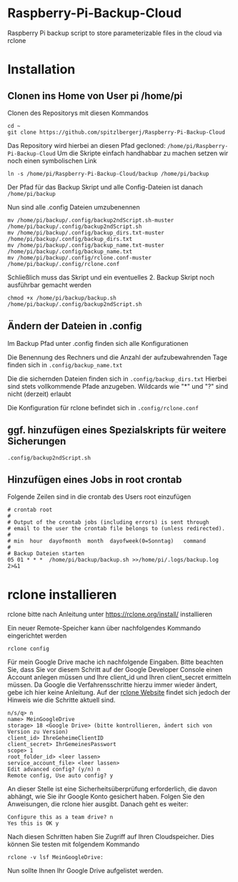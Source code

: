 # Raspberry-Pi-Backup-Cloud
Raspberry Pi backup script to store parameterizable files in the cloud via rclone

# Installation

## Clonen ins Home von User pi /home/pi

Clonen des Repositorys mit diesen Kommandos

````
cd ~
git clone https://github.com/spitzlbergerj/Raspberry-Pi-Backup-Cloud
````
Das Repository wird hierbei an diesen Pfad gecloned: ```/home/pi/Raspberry-Pi-Backup-Cloud```
Um die Skripte einfach handhabbar zu machen setzen wir noch einen symbolischen Link
```
ln -s /home/pi/Raspberry-Pi-Backup-Cloud/backup /home/pi/backup
```
Der Pfad für das Backup Skript und alle Config-Dateien ist danach ```/home/pi/backup```

Nun sind alle .config Dateien umzubenennen
```
mv /home/pi/backup/.config/backup2ndScript.sh-muster /home/pi/backup/.config/backup2ndScript.sh
mv /home/pi/backup/.config/backup_dirs.txt-muster /home/pi/backup/.config/backup_dirs.txt
mv /home/pi/backup/.config/backup_name.txt-muster /home/pi/backup/.config/backup_name.txt
mv /home/pi/backup/.config/rclone.conf-muster /home/pi/backup/.config/rclone.conf

```

Schließlich muss das Skript und ein eventuelles 2. Backup Skript noch ausführbar gemacht werden
```
chmod +x /home/pi/backup/backup.sh /home/pi/backup/.config/backup2ndScript.sh

```

## Ändern der Dateien in .config

Im Backup Pfad unter .config finden sich alle Konfigurationen

Die Benennung des Rechners und die Anzahl der aufzubewahrenden Tage finden sich in ```.config/backup_name.txt```

Die die sichernden Dateien finden sich in ```.config/backup_dirs.txt```
Hierbei sind stets vollkommende Pfade anzugeben. Wildcards wie "*" und "?" sind nicht (derzeit) erlaubt

Die Konfiguration für rclone befindet sich in ```.config/rclone.conf```


## ggf. hinzufügen eines Spezialskripts für weitere Sicherungen

```.config/backup2ndScript.sh```


## Hinzufügen eines Jobs in root crontab

Folgende Zeilen sind in die crontab des Users root einzufügen

```
# crontab root
#
# Output of the crontab jobs (including errors) is sent through
# email to the user the crontab file belongs to (unless redirected).
#
# min  hour  dayofmonth  month  dayofweek(0=Sonntag)   command
#
# Backup Dateien starten
05 01 * * *  /home/pi/backup/backup.sh >>/home/pi/.logs/backup.log 2>&1
```

# rclone installieren

rclone bitte nach Anleitung unter https://rclone.org/install/ installieren

Ein neuer Remote-Speicher kann über nachfolgendes Kommando eingerichtet werden
```
rclone config
```

Für mein Google Drive mache ich nachfolgende Eingaben. Bitte beachten Sie, dass Sie vor diesem Schritt auf der Google Developer Console einen Account anlegen müssen und Ihre client_id und Ihren client_secret ermitteln müssen. Da Google die Verfahrensschritte hierzu immer wieder ändert, gebe ich hier keine Anleitung. Auf der [rclone Website](https://rclone.org/drive/#making-your-own-client-id) findet sich jedoch der Hinweis wie die Schritte aktuell sind.
```
n/s/q> n
name> MeinGoogleDrive
storage> 18 <Google Drive> (bitte kontrollieren, ändert sich von Version zu Version)
client_id> IhreGeheimeClientID
client_secret> IhrGemeinesPasswort
scope> 1 
root_folder_id> <leer lassen>
service_account_file> <leer lassen>
Edit advanced config? (y/n) n
Remote config, Use auto config? y
```
An dieser Stelle ist eine Sicherheitsüberprüfung erforderlich, die davon abhängt, wie Sie ihr Google Konto gesichert haben. Folgen Sie den Anweisungen, die rclone hier ausgibt. Danach geht es weiter:
```
Configure this as a team drive? n
Yes this is OK y
```

Nach diesen Schritten haben Sie Zugriff auf Ihren Cloudspeicher. Dies können Sie testen mit folgendem Kommando
```
rclone -v lsf MeinGoogleDrive:
```
Nun sollte Ihnen Ihr Google Drive aufgelistet werden.

